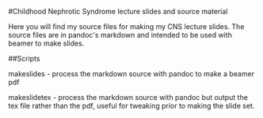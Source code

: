 #Childhood Nephrotic Syndrome lecture slides and source material

Here you will find my source files for making my CNS lecture slides.  The source files are in pandoc's markdown and intended to be used with beamer to make slides.

##Scripts

makeslides - process the markdown source with pandoc to make a beamer pdf

makeslidetex - process the markdown source with pandoc but output the tex file rather than the pdf, useful for tweaking prior to making the slide set.
